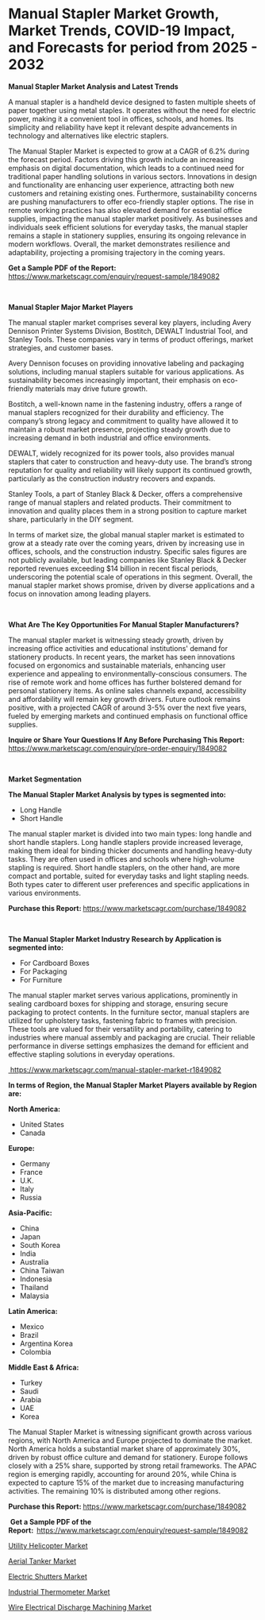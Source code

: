 <p><h1>Manual Stapler Market Growth, Market Trends, COVID-19 Impact, and Forecasts for period from 2025 - 2032</h1></p><p><strong>Manual Stapler Market Analysis and Latest Trends</strong></p>
<p><p>A manual stapler is a handheld device designed to fasten multiple sheets of paper together using metal staples. It operates without the need for electric power, making it a convenient tool in offices, schools, and homes. Its simplicity and reliability have kept it relevant despite advancements in technology and alternatives like electric staplers.</p><p>The Manual Stapler Market is expected to grow at a CAGR of 6.2% during the forecast period. Factors driving this growth include an increasing emphasis on digital documentation, which leads to a continued need for traditional paper handling solutions in various sectors. Innovations in design and functionality are enhancing user experience, attracting both new customers and retaining existing ones. Furthermore, sustainability concerns are pushing manufacturers to offer eco-friendly stapler options. The rise in remote working practices has also elevated demand for essential office supplies, impacting the manual stapler market positively. As businesses and individuals seek efficient solutions for everyday tasks, the manual stapler remains a staple in stationery supplies, ensuring its ongoing relevance in modern workflows. Overall, the market demonstrates resilience and adaptability, projecting a promising trajectory in the coming years.</p></p>
<p><strong>Get a Sample PDF of the Report:&nbsp;</strong> <a href="https://www.marketscagr.com/enquiry/request-sample/1849082?utm_campaign=2113&utm_medium=2&utm_source=Github&utm_content=ia&utm_term=11042025&utm_id=manual-stapler">https://www.marketscagr.com/enquiry/request-sample/1849082</a></p>
<p>&nbsp;</p>
<p><strong>Manual Stapler Major Market Players</strong></p>
<p><p>The manual stapler market comprises several key players, including Avery Dennison Printer Systems Division, Bostitch, DEWALT Industrial Tool, and Stanley Tools. These companies vary in terms of product offerings, market strategies, and customer bases.</p><p>Avery Dennison focuses on providing innovative labeling and packaging solutions, including manual staplers suitable for various applications. As sustainability becomes increasingly important, their emphasis on eco-friendly materials may drive future growth.</p><p>Bostitch, a well-known name in the fastening industry, offers a range of manual staplers recognized for their durability and efficiency. The company’s strong legacy and commitment to quality have allowed it to maintain a robust market presence, projecting steady growth due to increasing demand in both industrial and office environments.</p><p>DEWALT, widely recognized for its power tools, also provides manual staplers that cater to construction and heavy-duty use. The brand’s strong reputation for quality and reliability will likely support its continued growth, particularly as the construction industry recovers and expands.</p><p>Stanley Tools, a part of Stanley Black & Decker, offers a comprehensive range of manual staplers and related products. Their commitment to innovation and quality places them in a strong position to capture market share, particularly in the DIY segment. </p><p>In terms of market size, the global manual stapler market is estimated to grow at a steady rate over the coming years, driven by increasing use in offices, schools, and the construction industry. Specific sales figures are not publicly available, but leading companies like Stanley Black & Decker reported revenues exceeding $14 billion in recent fiscal periods, underscoring the potential scale of operations in this segment. Overall, the manual stapler market shows promise, driven by diverse applications and a focus on innovation among leading players.</p></p>
<p>&nbsp;</p>
<p><strong>What Are The Key Opportunities For Manual Stapler Manufacturers?</strong></p>
<p><p>The manual stapler market is witnessing steady growth, driven by increasing office activities and educational institutions' demand for stationery products. In recent years, the market has seen innovations focused on ergonomics and sustainable materials, enhancing user experience and appealing to environmentally-conscious consumers. The rise of remote work and home offices has further bolstered demand for personal stationery items. As online sales channels expand, accessibility and affordability will remain key growth drivers. Future outlook remains positive, with a projected CAGR of around 3-5% over the next five years, fueled by emerging markets and continued emphasis on functional office supplies.</p></p>
<p><strong>Inquire or Share Your Questions If Any Before Purchasing This Report:</strong> <a href="https://www.marketscagr.com/enquiry/pre-order-enquiry/1849082?utm_campaign=2113&utm_medium=2&utm_source=Github&utm_content=ia&utm_term=11042025&utm_id=manual-stapler">https://www.marketscagr.com/enquiry/pre-order-enquiry/1849082</a></p>
<p>&nbsp;</p>
<p><strong>Market Segmentation</strong></p>
<p><strong>The Manual Stapler Market Analysis by types is segmented into:</strong></p>
<p><ul><li>Long Handle</li><li>Short Handle</li></ul></p>
<p><p>The manual stapler market is divided into two main types: long handle and short handle staplers. Long handle staplers provide increased leverage, making them ideal for binding thicker documents and handling heavy-duty tasks. They are often used in offices and schools where high-volume stapling is required. Short handle staplers, on the other hand, are more compact and portable, suited for everyday tasks and light stapling needs. Both types cater to different user preferences and specific applications in various environments.</p></p>
<p><strong>Purchase this Report:&nbsp;</strong><a href="https://www.marketscagr.com/purchase/1849082?utm_campaign=2113&utm_medium=2&utm_source=Github&utm_content=ia&utm_term=11042025&utm_id=manual-stapler">https://www.marketscagr.com/purchase/1849082</a></p>
<p>&nbsp;</p>
<p><strong>The Manual Stapler Market Industry Research by Application is segmented into:</strong></p>
<p><ul><li>For Cardboard Boxes</li><li>For Packaging</li><li>For Furniture</li></ul></p>
<p><p>The manual stapler market serves various applications, prominently in sealing cardboard boxes for shipping and storage, ensuring secure packaging to protect contents. In the furniture sector, manual staplers are utilized for upholstery tasks, fastening fabric to frames with precision. These tools are valued for their versatility and portability, catering to industries where manual assembly and packaging are crucial. Their reliable performance in diverse settings emphasizes the demand for efficient and effective stapling solutions in everyday operations.</p></p>
<p><a href="https://www.marketscagr.com/manual-stapler-market-r1849082?utm_campaign=2113&utm_medium=2&utm_source=Github&utm_content=ia&utm_term=11042025&utm_id=manual-stapler">&nbsp;https://www.marketscagr.com/manual-stapler-market-r1849082</a></p>
<p><strong>In terms of Region, the Manual Stapler Market Players available by Region are:</strong></p>
<p>
    <p> <strong> North America: </strong>
        <ul>
            <li>United States</li>
            <li>Canada</li>
        </ul>
        </p> 
    <p> <strong> Europe: </strong>
        <ul>
            <li>Germany</li>
            <li>France</li>
            <li>U.K.</li>
            <li>Italy</li>
            <li>Russia</li>
        </ul>
        </p> 
    <p> <strong> Asia-Pacific: </strong>
        <ul>
            <li>China</li>
            <li>Japan</li>
            <li>South Korea</li>
            <li>India</li>
            <li>Australia</li>
            <li>China Taiwan</li>
            <li>Indonesia</li>
            <li>Thailand</li>
            <li>Malaysia</li>
        </ul>
        </p> 
    <p> <strong> Latin America: </strong>
        <ul>
            <li>Mexico</li>
            <li>Brazil</li>
            <li>Argentina Korea</li>
            <li>Colombia</li>
        </ul>
        </p> 
    <p> <strong> Middle East & Africa: </strong>
        <ul>
            <li>Turkey</li>
            <li>Saudi</li>
            <li>Arabia</li>
            <li>UAE</li>
            <li>Korea</li>
        </ul>
    </p>
    </p>
<p><p>The Manual Stapler Market is witnessing significant growth across various regions, with North America and Europe projected to dominate the market. North America holds a substantial market share of approximately 30%, driven by robust office culture and demand for stationery. Europe follows closely with a 25% share, supported by strong retail frameworks. The APAC region is emerging rapidly, accounting for around 20%, while China is expected to capture 15% of the market due to increasing manufacturing activities. The remaining 10% is distributed among other regions.</p></p>
<p><strong>Purchase this Report: </strong><a href="https://www.marketscagr.com/purchase/1849082?utm_campaign=2113&utm_medium=2&utm_source=Github&utm_content=ia&utm_term=11042025&utm_id=manual-stapler">https://www.marketscagr.com/purchase/1849082</a></p>
<p>&nbsp;<strong>Get a Sample PDF of the Report:&nbsp;&nbsp;</strong><a href="https://www.marketscagr.com/enquiry/request-sample/1849082?utm_campaign=2113&utm_medium=2&utm_source=Github&utm_content=ia&utm_term=11042025&utm_id=manual-stapler">https://www.marketscagr.com/enquiry/request-sample/1849082</a></p>
<p><strong></strong></p>
<p><p><a href="https://github.com/burnicndole/Market-Research-Report-List-1/blob/main/utility-helicopter-market.md?utm_campaign=2113&utm_medium=2&utm_source=Github&utm_content=ia&utm_term=11042025&utm_id=manual-stapler">Utility Helicopter Market</a></p><p><a href="https://github.com/rutupueyed/Market-Research-Report-List-1/blob/main/aerial-tanker-market.md?utm_campaign=2113&utm_medium=2&utm_source=Github&utm_content=ia&utm_term=11042025&utm_id=manual-stapler">Aerial Tanker Market</a></p><p><a href="https://github.com/hurstsaqibyl/Market-Research-Report-List-1/blob/main/electric-shutters-market.md?utm_campaign=2113&utm_medium=2&utm_source=Github&utm_content=ia&utm_term=11042025&utm_id=manual-stapler">Electric Shutters Market</a></p><p><a href="https://github.com/navodfetiya/Market-Research-Report-List-1/blob/main/industrial-thermometer-market.md?utm_campaign=2113&utm_medium=2&utm_source=Github&utm_content=ia&utm_term=11042025&utm_id=manual-stapler">Industrial Thermometer Market</a></p><p><a href="https://github.com/cevzarvargem/Market-Research-Report-List-1/blob/main/wire-electrical-discharge-machining-market.md?utm_campaign=2113&utm_medium=2&utm_source=Github&utm_content=ia&utm_term=11042025&utm_id=manual-stapler">Wire Electrical Discharge Machining Market</a></p></p>